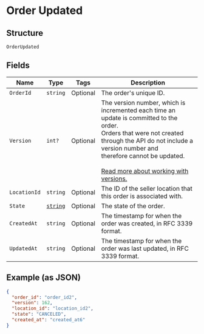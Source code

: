 
# Order Updated

## Structure

`OrderUpdated`

## Fields

| Name | Type | Tags | Description |
|  --- | --- | --- | --- |
| `OrderId` | `string` | Optional | The order's unique ID. |
| `Version` | `int?` | Optional | The version number, which is incremented each time an update is committed to the order.<br>Orders that were not created through the API do not include a version number and<br>therefore cannot be updated.<br><br>[Read more about working with versions.](https://developer.squareup.com/docs/orders-api/manage-orders/update-orders) |
| `LocationId` | `string` | Optional | The ID of the seller location that this order is associated with. |
| `State` | [`string`](../../doc/models/order-state.md) | Optional | The state of the order. |
| `CreatedAt` | `string` | Optional | The timestamp for when the order was created, in RFC 3339 format. |
| `UpdatedAt` | `string` | Optional | The timestamp for when the order was last updated, in RFC 3339 format. |

## Example (as JSON)

```json
{
  "order_id": "order_id2",
  "version": 162,
  "location_id": "location_id2",
  "state": "CANCELED",
  "created_at": "created_at6"
}
```

